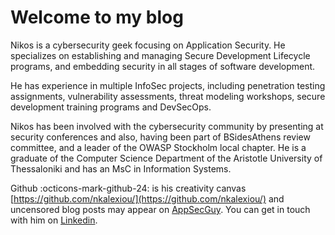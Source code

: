 # Welcome to my blog

Nikos is a cybersecurity geek focusing on Application Security. He specializes on establishing and managing Secure Development Lifecycle programs, and embedding security in all stages of software development.

He has experience in multiple InfoSec projects, including penetration testing assignments, vulnerability assessments, threat modeling workshops, secure development training programs and DevSecOps. 

Nikos has been involved with the cybersecurity community by presenting at security conferences and also, having been part of BSidesAthens review committee, and a leader of the OWASP Stockholm local chapter. He is a graduate of the Computer Science Department of the Aristotle University of Thessaloniki and has an MsC in Information Systems. 

Github :octicons-mark-github-24: is his creativity canvas [https://github.com/nkalexiou/](https://github.com/nkalexiou/) and uncensored blog posts may appear on [AppSecGuy](https://appsecguy.se/). You can get in touch with him on [Linkedin](https://www.linkedin.com/in/nkalexiou/).